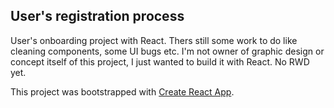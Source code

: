 ## User's registration process

User's onboarding project with React. Thers still some work to do like cleaning components, some UI bugs etc. I'm not owner of graphic design or concept itself  of this project, I just wanted to build it with React. No RWD yet.

This project was bootstrapped with [Create React App](https://github.com/facebookincubator/create-react-app).